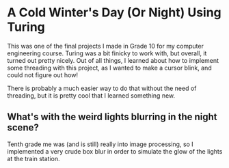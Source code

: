 # A Cold Winter's Day (Or Night) Using Turing

This was one of the final projects I made in Grade 10 for my computer engineering course. Turing was a bit finicky to work with, but overall, it turned out pretty nicely. Out of all things, I learned about how to implement some threading with this project, as I wanted to make a cursor blink, and could not figure out how!

There is probably a much easier way to do that without the need of threading, but it is pretty cool that I learned something new.

## What's with the weird lights blurring in the night scene?

Tenth grade me was (and is still) really into image processing, so I implemented a very crude box blur in order to simulate the glow of the lights at the train station.
